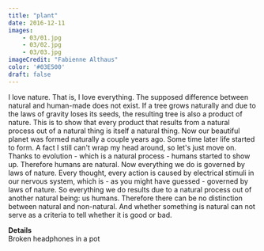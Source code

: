 ```yaml
---
title: "plant"
date: 2016-12-11
images:
    - 03/01.jpg
    - 03/02.jpg
    - 03/03.jpg
imageCredit: "Fabienne Althaus"
color: '#03E500'
draft: false
---
```


I love nature. That is, I love everything. The supposed difference between natural and human-made does not exist. If a tree grows naturally and due to the laws of gravity loses its seeds, the resulting tree is also a product of nature. This is to show that every product that results from a natural process out of a natural thing is itself a natural thing. Now our beautiful planet was formed naturally a couple years ago. Some time later life started to form. A fact I still can't wrap my head around, so let's just move on. Thanks to evolution - which is a natural process - humans started to show up. Therefore humans are natural. Now everything we do is governed by laws of nature. Every thought, every action is caused by electrical stimuli in our nervous system, which is - as you might have guessed - governed by laws of nature. So everything we do results due to a natural process out of another natural being: us humans. Therefore there can be no distinction between natural and non-natural. And whether something is natural can not serve as a criteria to tell whether it is good or bad.

**Details** \
Broken headphones in a pot